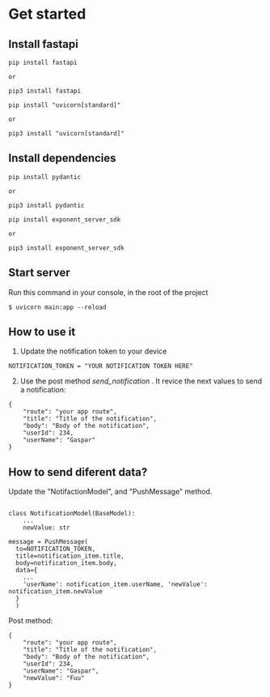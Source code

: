 # Get started

## Install fastapi

```
pip install fastapi

or

pip3 install fastapi
```

```
pip install "uvicorn[standard]"

or

pip3 install "uvicorn[standard]"
```

## Install dependencies

```
pip install pydantic

or

pip3 install pydantic
```

```
pip install exponent_server_sdk

or

pip3 install exponent_server_sdk
```

## Start server

Run this command in your console, in the root of the project

```
$ uvicorn main:app --reload
```

## How to use it

1. Update the notification token to your device

```
NOTIFICATION_TOKEN = "YOUR NOTIFICATION TOKEN HERE"
```

2. Use the post method _*send_notification*_ . It revice the next values to send a notification:

```
{
    "route": "your app route",
    "title": "Title of the notification",
    "body": "Body of the notification",
    "userId": 234,
    "userName": "Gaspar"
}
```

## How to send diferent data?

Update the "NotifactionModel", and "PushMessage" method.

```

class NotificationModel(BaseModel):
    ...
    newValue: str

message = PushMessage(
  to=NOTIFICATION_TOKEN,
  title=notification_item.title,
  body=notification_item.body,
  data={
    ...
    'userName': notification_item.userName, 'newValue': notification_item.newValue
  }
  )
```

Post method:

```
{
    "route": "your app route",
    "title": "Title of the notification",
    "body": "Body of the notification",
    "userId": 234,
    "userName": "Gaspar",
    "newValue": "Fuu"
}
```

